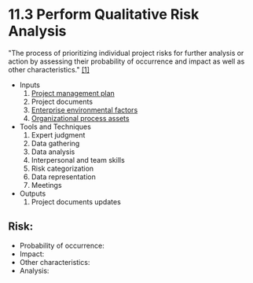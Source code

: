# 11.3 Perform Qualitative Risk Analysis

"The process of prioritizing individual project risks for further analysis or
action by assessing their probability of occurrence and impact as well as other
characteristics." [[1]](../home.md#references)

- Inputs
  1. [Project management plan](../04-integration/4.2-develop-project-management-plan.md)
  2. Project documents
  3. [Enterprise environmental factors](../01-business-and-environment/01-enterprise-environmental-factors.md)
  4. [Organizational process assets](../01-business-and-environment/03-organizational-process-assets.md)
- Tools and Techniques
  1. Expert judgment
  2. Data gathering
  3. Data analysis
  4. Interpersonal and team skills
  5. Risk categorization
  6. Data representation
  7. Meetings
- Outputs
  1. Project documents updates

## Risk:

- Probability of occurrence:
- Impact:
- Other characteristics:
- Analysis:
